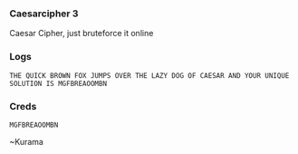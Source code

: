### Caesarcipher 3

Caesar Cipher, just bruteforce it online


### Logs
```
THE QUICK BROWN FOX JUMPS OVER THE LAZY DOG OF CAESAR AND YOUR UNIQUE SOLUTION IS MGFBREAOOMBN
```

### Creds
```
MGFBREAOOMBN
```


 ~Kurama
